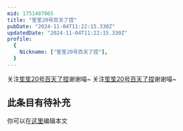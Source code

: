 ```yaml
---
mid: 1751407065
title: "笙笙20号百天了捏"
pubDate: "2024-11-04T11:22:15.330Z"
updatedDate: "2024-11-04T11:22:15.330Z"
profile:
  {
    Nickname: ["笙笙20号百天了捏"],
  }
---
```


关注[笙笙20号百天了捏](https://space.bilibili.com/1751407065)谢谢喵~ 关注[笙笙20号百天了捏](https://space.bilibili.com/1751407065)谢谢喵~

## 此条目有待补充
你可以在[这里](https://github.com/Yuhanawa/VTuber.ICU-Content/edit/master/v/笙笙20号百天了捏/index.md)编辑本文
